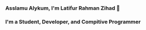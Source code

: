 ### Asslamu Alykum, I'm Latifur Rahman Zihad 👋


### I'm a Student, Developer, and Compitive Programmer
